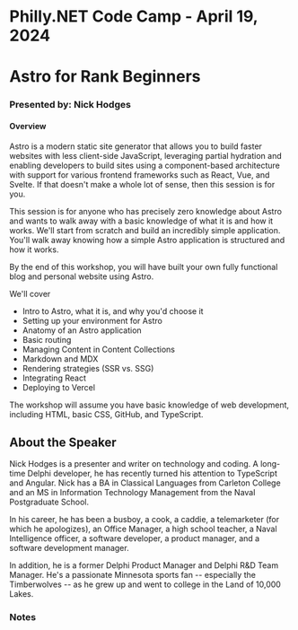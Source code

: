 # Philly.NET Code Camp - April 19, 2024

# Astro for Rank Beginners

### Presented by: Nick Hodges

#### Overview
Astro is a modern static site generator that allows you to build faster websites with less client-side JavaScript, leveraging partial hydration and enabling developers to build sites using a component-based architecture with support for various frontend frameworks such as React, Vue, and Svelte. If that doesn't make a whole lot of sense, then this session is for you.  

This session is for anyone who has precisely zero knowledge about Astro and wants to walk away with a basic knowledge of what it is and how it works.  We'll start from scratch and build an incredibly simple application.  You'll walk away knowing how a simple Astro application is structured and how it works.

By the end of this workshop, you will have built your own fully functional blog and personal website using Astro.

We'll cover

* Intro to Astro, what it is, and why you'd choose it
* Setting up your environment for Astro
* Anatomy of an Astro application
* Basic routing
* Managing Content in Content Collections
* Markdown and MDX
* Rendering strategies (SSR vs. SSG)
* Integrating React
* Deploying to Vercel

The workshop will assume you have basic knowledge of web development, including HTML, basic CSS, GitHub, and TypeScript.

## About the Speaker

Nick Hodges is a presenter and writer on technology and coding. A long-time Delphi developer, he has recently turned his attention to TypeScript and Angular. Nick has a BA in Classical Languages from Carleton College and an MS in Information Technology Management from the Naval Postgraduate School. 

In his career, he has been a busboy, a cook, a caddie, a telemarketer (for which he apologizes), an Office Manager, a high school teacher, a Naval Intelligence officer, a software developer, a product manager, and a software development manager.

In addition, he is a former Delphi Product Manager and Delphi R&D Team Manager. He's a passionate Minnesota sports fan -- especially the Timberwolves -- as he grew up and went to college in the Land of 10,000 Lakes.

### Notes
